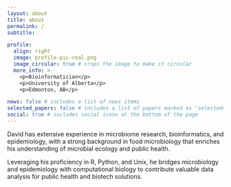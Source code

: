 ```yaml
---
layout: about
title: about
permalink: /
subtitle: 

profile:
  align: right
  image: profile-pic-real.png
  image_circular: true # crops the image to make it circular
  more_info: >
    <p>Bioinformatician</p>
    <p>University of Alberta</p>
    <p>Edmonton, AB</p>

news: false # includes a list of news items
selected_papers: false # includes a list of papers marked as "selected={true}"
social: true # includes social icons at the bottom of the page
---
```


 David has extensive experience in microbiome research, bioinformatics, and epidemiology, with a strong background in food microbiology that enriches his understanding of microbial ecology and public health. 
 
 Leveraging his proficiency in R, Python, and Unix, he bridges microbiology and epidemiology with computational biology to contribute valuable data analysis for public health and biotech solutions.


